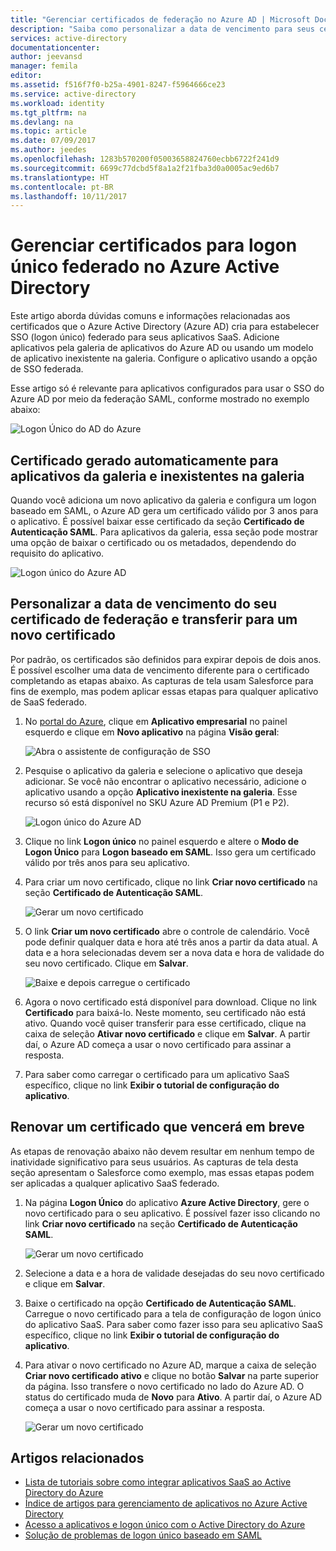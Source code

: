 ```yaml
---
title: "Gerenciar certificados de federação no Azure AD | Microsoft Docs"
description: "Saiba como personalizar a data de vencimento para seus certificados de federação e como renovar certificados que vencerão em breve."
services: active-directory
documentationcenter: 
author: jeevansd
manager: femila
editor: 
ms.assetid: f516f7f0-b25a-4901-8247-f5964666ce23
ms.service: active-directory
ms.workload: identity
ms.tgt_pltfrm: na
ms.devlang: na
ms.topic: article
ms.date: 07/09/2017
ms.author: jeedes
ms.openlocfilehash: 1283b570200f05003658824760ecbb6722f241d9
ms.sourcegitcommit: 6699c77dcbd5f8a1a2f21fba3d0a0005ac9ed6b7
ms.translationtype: HT
ms.contentlocale: pt-BR
ms.lasthandoff: 10/11/2017
---
```

# <a name="manage-certificates-for-federated-single-sign-on-in-azure-active-directory"></a>Gerenciar certificados para logon único federado no Azure Active Directory
Este artigo aborda dúvidas comuns e informações relacionadas aos certificados que o Azure Active Directory (Azure AD) cria para estabelecer SSO (logon único) federado para seus aplicativos SaaS. Adicione aplicativos pela galeria de aplicativos do Azure AD ou usando um modelo de aplicativo inexistente na galeria. Configure o aplicativo usando a opção de SSO federada.

Esse artigo só é relevante para aplicativos configurados para usar o SSO do Azure AD por meio da federação SAML, conforme mostrado no exemplo abaixo:

![Logon Único do AD do Azure](./media/active-directory-sso-certs/saml_sso.PNG)

## <a name="auto-generated-certificate-for-gallery-and-non-gallery-applications"></a>Certificado gerado automaticamente para aplicativos da galeria e inexistentes na galeria
Quando você adiciona um novo aplicativo da galeria e configura um logon baseado em SAML, o Azure AD gera um certificado válido por 3 anos para o aplicativo. É possível baixar esse certificado da seção **Certificado de Autenticação SAML**. Para aplicativos da galeria, essa seção pode mostrar uma opção de baixar o certificado ou os metadados, dependendo do requisito do aplicativo.

![Logon único do Azure AD](./media/active-directory-sso-certs/saml_certificate_download.png)

## <a name="customize-the-expiration-date-for-your-federation-certificate-and-roll-it-over-to-a-new-certificate"></a>Personalizar a data de vencimento do seu certificado de federação e transferir para um novo certificado
Por padrão, os certificados são definidos para expirar depois de dois anos. É possível escolher uma data de vencimento diferente para o certificado completando as etapas abaixo.
As capturas de tela usam Salesforce para fins de exemplo, mas podem aplicar essas etapas para qualquer aplicativo de SaaS federado.

1. No [portal do Azure](https://aad.portal.azure.com), clique em **Aplicativo empresarial** no painel esquerdo e clique em **Novo aplicativo** na página **Visão geral**:

   ![Abra o assistente de configuração de SSO](./media/active-directory-sso-certs/enterprise_application_new_application.png)

2. Pesquise o aplicativo da galeria e selecione o aplicativo que deseja adicionar. Se você não encontrar o aplicativo necessário, adicione o aplicativo usando a opção **Aplicativo inexistente na galeria**. Esse recurso só está disponível no SKU Azure AD Premium (P1 e P2).

    ![Logon único do Azure AD](./media/active-directory-sso-certs/add_gallery_application.png)

3. Clique no link **Logon único** no painel esquerdo e altere o **Modo de Logon Único** para **Logon baseado em SAML**. Isso gera um certificado válido por três anos para seu aplicativo.

4. Para criar um novo certificado, clique no link **Criar novo certificado** na seção **Certificado de Autenticação SAML**.

    ![Gerar um novo certificado](./media/active-directory-sso-certs/create_new_certficate.png)

5. O link **Criar um novo certificado** abre o controle de calendário. Você pode definir qualquer data e hora até três anos a partir da data atual. A data e a hora selecionadas devem ser a nova data e hora de validade do seu novo certificado. Clique em **Salvar**.

    ![Baixe e depois carregue o certificado](./media/active-directory-sso-certs/certifcate_date_selection.PNG)

6. Agora o novo certificado está disponível para download. Clique no link **Certificado** para baixá-lo. Neste momento, seu certificado não está ativo. Quando você quiser transferir para esse certificado, clique na caixa de seleção **Ativar novo certificado** e clique em **Salvar**. A partir daí, o Azure AD começa a usar o novo certificado para assinar a resposta.

7.  Para saber como carregar o certificado para um aplicativo SaaS específico, clique no link **Exibir o tutorial de configuração do aplicativo**.

## <a name="renew-a-certificate-that-will-soon-expire"></a>Renovar um certificado que vencerá em breve
As etapas de renovação abaixo não devem resultar em nenhum tempo de inatividade significativo para seus usuários. As capturas de tela desta seção apresentam o Salesforce como exemplo, mas essas etapas podem ser aplicadas a qualquer aplicativo SaaS federado.

1. Na página **Logon Único** do aplicativo **Azure Active Directory**, gere o novo certificado para o seu aplicativo. É possível fazer isso clicando no link **Criar novo certificado** na seção **Certificado de Autenticação SAML**.

    ![Gerar um novo certificado](./media/active-directory-sso-certs/create_new_certficate.png)

2. Selecione a data e a hora de validade desejadas do seu novo certificado e clique em **Salvar**.

3. Baixe o certificado na opção **Certificado de Autenticação SAML**. Carregue o novo certificado para a tela de configuração de logon único do aplicativo SaaS. Para saber como fazer isso para seu aplicativo SaaS específico, clique no link **Exibir o tutorial de configuração do aplicativo**.
   
4. Para ativar o novo certificado no Azure AD, marque a caixa de seleção **Criar novo certificado ativo** e clique no botão **Salvar** na parte superior da página. Isso transfere o novo certificado no lado do Azure AD. O status do certificado muda de **Novo** para **Ativo**. A partir daí, o Azure AD começa a usar o novo certificado para assinar a resposta. 
   
    ![Gerar um novo certificado](./media/active-directory-sso-certs/new_certificate_download.png)

## <a name="related-articles"></a>Artigos relacionados
* [Lista de tutoriais sobre como integrar aplicativos SaaS ao Active Directory do Azure](active-directory-saas-tutorial-list.md)
* [Índice de artigos para gerenciamento de aplicativos no Azure Active Directory](active-directory-apps-index.md)
* [Acesso a aplicativos e logon único com o Active Directory do Azure](active-directory-appssoaccess-whatis.md)
* [Solução de problemas de logon único baseado em SAML](active-directory-saml-debugging.md)

